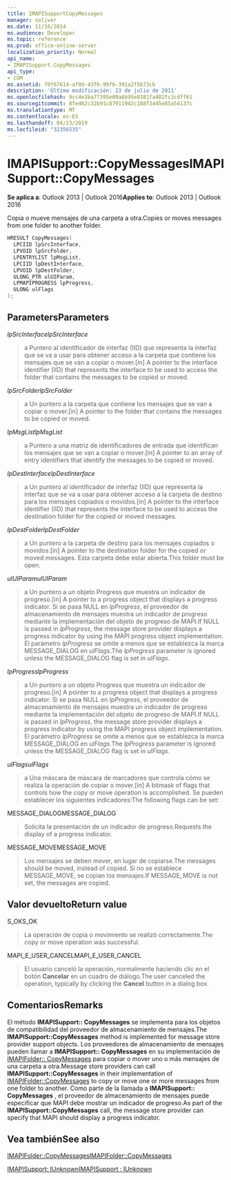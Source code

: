 ```yaml
---
title: IMAPISupportCopyMessages
manager: soliver
ms.date: 11/16/2014
ms.audience: Developer
ms.topic: reference
ms.prod: office-online-server
localization_priority: Normal
api_name:
- IMAPISupport.CopyMessages
api_type:
- COM
ms.assetid: 70f67614-af0d-43f6-99f6-391a2f5673cb
description: 'Última modificación: 23 de julio de 2011'
ms.openlocfilehash: 9cc4e3ba77395e09a6b95e8381fa402fc3cdff61
ms.sourcegitcommit: 8fe462c32b91c87911942c188f3445e85a54137c
ms.translationtype: MT
ms.contentlocale: es-ES
ms.lasthandoff: 04/23/2019
ms.locfileid: "32356535"
---
```

# <a name="imapisupportcopymessages"></a><span data-ttu-id="6c80a-103">IMAPISupport::CopyMessages</span><span class="sxs-lookup"><span data-stu-id="6c80a-103">IMAPISupport::CopyMessages</span></span>

  
  
<span data-ttu-id="6c80a-104">**Se aplica a**: Outlook 2013 | Outlook 2016</span><span class="sxs-lookup"><span data-stu-id="6c80a-104">**Applies to**: Outlook 2013 | Outlook 2016</span></span> 
  
<span data-ttu-id="6c80a-105">Copia o mueve mensajes de una carpeta a otra.</span><span class="sxs-lookup"><span data-stu-id="6c80a-105">Copies or moves messages from one folder to another folder.</span></span>
  
```cpp
HRESULT CopyMessages(
  LPCIID lpSrcInterface,
  LPVOID lpSrcFolder,
  LPENTRYLIST lpMsgList,
  LPCIID lpDestInterface,
  LPVOID lpDestFolder,
  ULONG_PTR ulUIParam,
  LPMAPIPROGRESS lpProgress,
  ULONG ulFlags
);
```

## <a name="parameters"></a><span data-ttu-id="6c80a-106">Parameters</span><span class="sxs-lookup"><span data-stu-id="6c80a-106">Parameters</span></span>

 <span data-ttu-id="6c80a-107">_lpSrcInterface_</span><span class="sxs-lookup"><span data-stu-id="6c80a-107">_lpSrcInterface_</span></span>
  
> <span data-ttu-id="6c80a-108">a Puntero al identificador de interfaz (IID) que representa la interfaz que se va a usar para obtener acceso a la carpeta que contiene los mensajes que se van a copiar o mover.</span><span class="sxs-lookup"><span data-stu-id="6c80a-108">[in] A pointer to the interface identifier (IID) that represents the interface to be used to access the folder that contains the messages to be copied or moved.</span></span>
    
 <span data-ttu-id="6c80a-109">_lpSrcFolder_</span><span class="sxs-lookup"><span data-stu-id="6c80a-109">_lpSrcFolder_</span></span>
  
> <span data-ttu-id="6c80a-110">a Un puntero a la carpeta que contiene los mensajes que se van a copiar o mover.</span><span class="sxs-lookup"><span data-stu-id="6c80a-110">[in] A pointer to the folder that contains the messages to be copied or moved.</span></span>
    
 <span data-ttu-id="6c80a-111">_lpMsgList_</span><span class="sxs-lookup"><span data-stu-id="6c80a-111">_lpMsgList_</span></span>
  
> <span data-ttu-id="6c80a-112">a Puntero a una matriz de identificadores de entrada que identifican los mensajes que se van a copiar o mover.</span><span class="sxs-lookup"><span data-stu-id="6c80a-112">[in] A pointer to an array of entry identifiers that identify the messages to be copied or moved.</span></span> 
    
 <span data-ttu-id="6c80a-113">_lpDestInterface_</span><span class="sxs-lookup"><span data-stu-id="6c80a-113">_lpDestInterface_</span></span>
  
> <span data-ttu-id="6c80a-114">a Un puntero al identificador de interfaz (IID) que representa la interfaz que se va a usar para obtener acceso a la carpeta de destino para los mensajes copiados o movidos.</span><span class="sxs-lookup"><span data-stu-id="6c80a-114">[in] A pointer to the interface identifier (IID) that represents the interface to be used to access the destination folder for the copied or moved messages.</span></span>
    
 <span data-ttu-id="6c80a-115">_lpDestFolder_</span><span class="sxs-lookup"><span data-stu-id="6c80a-115">_lpDestFolder_</span></span>
  
> <span data-ttu-id="6c80a-116">a Un puntero a la carpeta de destino para los mensajes copiados o movidos.</span><span class="sxs-lookup"><span data-stu-id="6c80a-116">[in] A pointer to the destination folder for the copied or moved messages.</span></span> <span data-ttu-id="6c80a-117">Esta carpeta debe estar abierta.</span><span class="sxs-lookup"><span data-stu-id="6c80a-117">This folder must be open.</span></span>
    
 <span data-ttu-id="6c80a-118">_ulUIParam_</span><span class="sxs-lookup"><span data-stu-id="6c80a-118">_ulUIParam_</span></span>
  
> <span data-ttu-id="6c80a-119">a Un puntero a un objeto Progress que muestra un indicador de progreso.</span><span class="sxs-lookup"><span data-stu-id="6c80a-119">[in] A pointer to a progress object that displays a progress indicator.</span></span> <span data-ttu-id="6c80a-120">Si se pasa NULL en _lpProgress_, el proveedor de almacenamiento de mensajes muestra un indicador de progreso mediante la implementación del objeto de progreso de MAPI.</span><span class="sxs-lookup"><span data-stu-id="6c80a-120">If NULL is passed in  _lpProgress_, the message store provider displays a progress indicator by using the MAPI progress object implementation.</span></span> <span data-ttu-id="6c80a-121">El parámetro _lpProgress_ se omite a menos que se establezca la marca MESSAGE_DIALOG en _ulFlags_.</span><span class="sxs-lookup"><span data-stu-id="6c80a-121">The  _lpProgress_ parameter is ignored unless the MESSAGE_DIALOG flag is set in  _ulFlags_.</span></span>
    
 <span data-ttu-id="6c80a-122">_lpProgress_</span><span class="sxs-lookup"><span data-stu-id="6c80a-122">_lpProgress_</span></span>
  
> <span data-ttu-id="6c80a-123">a Un puntero a un objeto Progress que muestra un indicador de progreso.</span><span class="sxs-lookup"><span data-stu-id="6c80a-123">[in] A pointer to a progress object that displays a progress indicator.</span></span> <span data-ttu-id="6c80a-124">Si se pasa NULL en _lpProgress_, el proveedor de almacenamiento de mensajes muestra un indicador de progreso mediante la implementación del objeto de progreso de MAPI.</span><span class="sxs-lookup"><span data-stu-id="6c80a-124">If NULL is passed in  _lpProgress_, the message store provider displays a progress indicator by using the MAPI progress object implementation.</span></span> <span data-ttu-id="6c80a-125">El parámetro _lpProgress_ se omite a menos que se establezca la marca MESSAGE_DIALOG en _ulFlags_.</span><span class="sxs-lookup"><span data-stu-id="6c80a-125">The  _lpProgress_ parameter is ignored unless the MESSAGE_DIALOG flag is set in  _ulFlags_.</span></span>
    
 <span data-ttu-id="6c80a-126">_ulFlags_</span><span class="sxs-lookup"><span data-stu-id="6c80a-126">_ulFlags_</span></span>
  
> <span data-ttu-id="6c80a-127">a Una máscara de máscara de marcadores que controla cómo se realiza la operación de copiar o mover.</span><span class="sxs-lookup"><span data-stu-id="6c80a-127">[in] A bitmask of flags that controls how the copy or move operation is accomplished.</span></span> <span data-ttu-id="6c80a-128">Se pueden establecer los siguientes indicadores:</span><span class="sxs-lookup"><span data-stu-id="6c80a-128">The following flags can be set:</span></span>
    
<span data-ttu-id="6c80a-129">MESSAGE_DIALOG</span><span class="sxs-lookup"><span data-stu-id="6c80a-129">MESSAGE_DIALOG</span></span> 
  
> <span data-ttu-id="6c80a-130">Solicita la presentación de un indicador de progreso.</span><span class="sxs-lookup"><span data-stu-id="6c80a-130">Requests the display of a progress indicator.</span></span>
    
<span data-ttu-id="6c80a-131">MESSAGE_MOVE</span><span class="sxs-lookup"><span data-stu-id="6c80a-131">MESSAGE_MOVE</span></span> 
  
> <span data-ttu-id="6c80a-132">Los mensajes se deben mover, en lugar de copiarse.</span><span class="sxs-lookup"><span data-stu-id="6c80a-132">The messages should be moved, instead of copied.</span></span> <span data-ttu-id="6c80a-133">Si no se establece MESSAGE_MOVE, se copian los mensajes.</span><span class="sxs-lookup"><span data-stu-id="6c80a-133">If MESSAGE_MOVE is not set, the messages are copied.</span></span>
    
## <a name="return-value"></a><span data-ttu-id="6c80a-134">Valor devuelto</span><span class="sxs-lookup"><span data-stu-id="6c80a-134">Return value</span></span>

<span data-ttu-id="6c80a-135">S_OK</span><span class="sxs-lookup"><span data-stu-id="6c80a-135">S_OK</span></span> 
  
> <span data-ttu-id="6c80a-136">La operación de copia o movimiento se realizó correctamente.</span><span class="sxs-lookup"><span data-stu-id="6c80a-136">The copy or move operation was successful.</span></span>
    
<span data-ttu-id="6c80a-137">MAPI_E_USER_CANCEL</span><span class="sxs-lookup"><span data-stu-id="6c80a-137">MAPI_E_USER_CANCEL</span></span> 
  
> <span data-ttu-id="6c80a-138">El usuario canceló la operación, normalmente haciendo clic en el botón **Cancelar** en un cuadro de diálogo.</span><span class="sxs-lookup"><span data-stu-id="6c80a-138">The user canceled the operation, typically by clicking the **Cancel** button in a dialog box.</span></span> 
    
## <a name="remarks"></a><span data-ttu-id="6c80a-139">Comentarios</span><span class="sxs-lookup"><span data-stu-id="6c80a-139">Remarks</span></span>

<span data-ttu-id="6c80a-140">El método **IMAPISupport:: CopyMessages** se implementa para los objetos de compatibilidad del proveedor de almacenamiento de mensajes.</span><span class="sxs-lookup"><span data-stu-id="6c80a-140">The **IMAPISupport::CopyMessages** method is implemented for message store provider support objects.</span></span> <span data-ttu-id="6c80a-141">Los proveedores de almacenamiento de mensajes pueden llamar a **IMAPISupport:: CopyMessages** en su implementación de [IMAPIFolder:: CopyMessages](imapifolder-copymessages.md) para copiar o mover uno o más mensajes de una carpeta a otra.</span><span class="sxs-lookup"><span data-stu-id="6c80a-141">Message store providers can call **IMAPISupport::CopyMessages** in their implementation of [IMAPIFolder::CopyMessages](imapifolder-copymessages.md) to copy or move one or more messages from one folder to another.</span></span> <span data-ttu-id="6c80a-142">Como parte de la llamada a **IMAPISupport:: CopyMessages** , el proveedor de almacenamiento de mensajes puede especificar que MAPI debe mostrar un indicador de progreso.</span><span class="sxs-lookup"><span data-stu-id="6c80a-142">As part of the **IMAPISupport::CopyMessages** call, the message store provider can specify that MAPI should display a progress indicator.</span></span> 
  
## <a name="see-also"></a><span data-ttu-id="6c80a-143">Vea también</span><span class="sxs-lookup"><span data-stu-id="6c80a-143">See also</span></span>



[<span data-ttu-id="6c80a-144">IMAPIFolder::CopyMessages</span><span class="sxs-lookup"><span data-stu-id="6c80a-144">IMAPIFolder::CopyMessages</span></span>](imapifolder-copymessages.md)
  
[<span data-ttu-id="6c80a-145">IMAPISupport: IUnknown</span><span class="sxs-lookup"><span data-stu-id="6c80a-145">IMAPISupport : IUnknown</span></span>](imapisupportiunknown.md)

